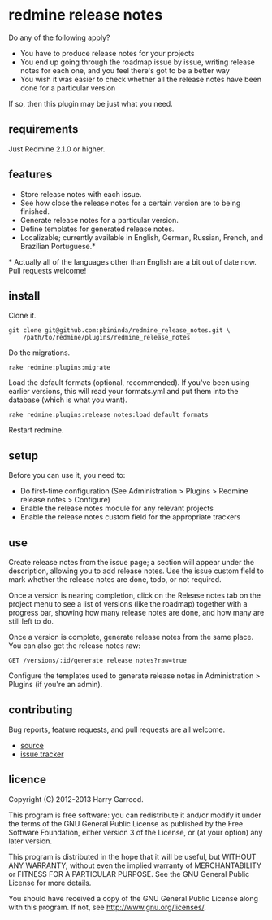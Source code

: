 # redmine release notes

Do any of the following apply?

* You have to produce release notes for your projects
* You end up going through the roadmap issue by issue, writing release notes
  for each one, and you feel there's got to be a better way
* You wish it was easier to check whether all the release notes have been done
  for a particular version

If so, then this plugin may be just what you need.

## requirements

Just Redmine 2.1.0 or higher.

## features

* Store release notes with each issue.
* See how close the release notes for a certain version are to being finished.
* Generate release notes for a particular version.
* Define templates for generated release notes.
* Localizable; currently available in English, German, Russian, French, and
  Brazilian Portuguese.\*

\* Actually all of the languages other than English are a bit out of date now.
Pull requests welcome!

## install

Clone it.

    git clone git@github.com:pbininda/redmine_release_notes.git \
        /path/to/redmine/plugins/redmine_release_notes

Do the migrations.

    rake redmine:plugins:migrate

Load the default formats (optional, recommended). If you've been using earlier
versions, this will read your formats.yml and put them into the database (which
is what you want).

    rake redmine:plugins:release_notes:load_default_formats

Restart redmine.

## setup

Before you can use it, you need to:

* Do first-time configuration (See Administration > Plugins > Redmine release
  notes > Configure)
* Enable the release notes module for any relevant projects
* Enable the release notes custom field for the appropriate trackers

## use

Create release notes from the issue page; a section will appear under the
description, allowing you to add release notes. Use the issue custom field to
mark whether the release notes are done, todo, or not required.

Once a version is nearing completion, click on the Release notes tab on the
project menu to see a list of versions (like the roadmap) together with a
progress bar, showing how many release notes are done, and how many are still
left to do.

Once a version is complete, generate release notes from the same place. You can
also get the release notes raw:

    GET /versions/:id/generate_release_notes?raw=true

Configure the templates used to generate release notes in Administration >
Plugins (if you're an admin).

## contributing

Bug reports, feature requests, and pull requests are all welcome.

* [source](https://github.com/pbininda/redmine_release_notes)
* [issue tracker](https://github.com/hdgarrood/redmine_release_notes/issues)

## licence

Copyright (C) 2012-2013 Harry Garrood.

This program is free software: you can redistribute it and/or modify it under
the terms of the GNU General Public License as published by the Free Software
Foundation, either version 3 of the License, or (at your option) any later
version.

This program is distributed in the hope that it will be useful, but WITHOUT ANY
WARRANTY; without even the implied warranty of MERCHANTABILITY or FITNESS FOR A
PARTICULAR PURPOSE. See the GNU General Public License for more details.

You should have received a copy of the GNU General Public License along with
this program. If not, see <http://www.gnu.org/licenses/>.
